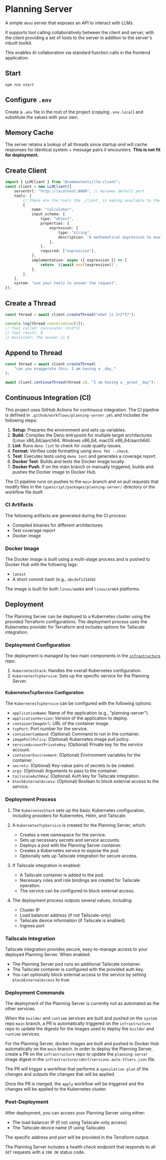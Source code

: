# Planning Server

A simple `deno` server that exposes an API to interact with LLMs.

It supports tool calling collaboratively between the client and server, with the client providing a set of tools to the server in addition to the server's inbuilt toolkit.

This enables AI collaboration via standard function calls in the frontend application.

## Start

`npm run start`

## Configure `.env`

Create a `.env` file in the root of the project (copying `.env.local`) and substitute the values with your own.

## Memory Cache

The server retains a lookup of all threads since startup _and_ will cache responses for identical system + message pairs it encounters. **This is not fit for deployment.**

## Create Client

```ts
import { LLMClient } from "@commontools/llm-client";
const client = new LLMClient({
	serverUrl: "http://localhost:8000", // Assumes default port
	tools: [
		// These are the tools the _client_ is making available to the server
		{
			name: "calculator",
			input_schema: {
				type: "object",
				properties: {
					expression: {
						type: "string",
						description: "A mathematical expression to evaluate",
					},
				},
				required: ["expression"],
			},
			implementation: async ({ expression }) => {
				return `${await eval(expression)}`;
			},
		},
	],
	system: "use your tools to answer the request",
});
```

## Create a Thread

```ts
const thread = await client.createThread("what is 2+2*3?");

console.log(thread.conversation[1]);
// Tool called: calculator (2+2*3)
// Tool result: 8
// Assistant: The answer is 8
```

## Append to Thread

```ts
const thread = await client.createThread(
	"can you exaggerate this: I am having a _day_"
);

await client.continueThread(thread.id, "I am having a _great_ day");
```

## Continuous Integration (CI)

This project uses GitHub Actions for continuous integration. The CI pipeline is defined in `.github/workflows/planning-server.yml` and includes the following steps:

1. **Setup**: Prepares the environment and sets up variables.
2. **Build**: Compiles the Deno entrypoint for multiple target architectures (Linux x86_64/aarch64, Windows x86_64, macOS x86_64/aarch64).
3. **Lint**: Runs `deno lint` to check for code quality issues.
4. **Format**: Verifies code formatting using `deno fmt --check`.
5. **Test**: Executes tests using `deno test` and generates a coverage report.
6. **Docker Test**: Builds and tests the Docker image locally.
7. **Docker Push**: If on the main branch or manually triggered, builds and pushes the Docker image to Docker Hub.

The CI pipeline runs on pushes to the `main` branch and on pull requests that modify files in the `typescript/packages/planning-server/` directory or the workflow file itself.

### CI Artifacts

The following artifacts are generated during the CI process:

- Compiled binaries for different architectures
- Test coverage report
- Docker image

### Docker Image

The Docker image is built using a multi-stage process and is pushed to Docker Hub with the following tags:

- `latest`
- A short commit hash (e.g., `abcdef123456`)

The image is built for both `linux/amd64` and `linux/arm64` platforms.

## Deployment

The Planning Server can be deployed to a Kubernetes cluster using the provided Terraform configurations. The deployment process uses the Kubernetes provider for Terraform and includes options for Tailscale integration.

### Deployment Configuration

The deployment is managed by two main components in the [`infrastructure`](https://github.com/commontoolsinc/infrastructure) repo.

1. `KubernetesStack`: Handles the overall Kubernetes configuration.
2. `KubernetesTcpService`: Sets up the specific service for the Planning Server.

#### KubernetesTcpService Configuration

The `KubernetesTcpService` can be configured with the following options:

- `applicationName`: Name of the application (e.g., "planning-server").
- `applicationVersion`: Version of the application to deploy.
- `containerImageUrl`: URL of the container image.
- `tcpPort`: Port number for the service.
- `containerCommand`: (Optional) Command to run in the container.
- `imagePullPolicy`: (Optional) Kubernetes image pull policy.
- `serviceAccountPrivateKey`: (Optional) Private key for the service account.
- `containerEnvironment`: (Optional) Environment variables for the container.
- `secrets`: (Optional) Key-value pairs of secrets to be created.
- `args`: (Optional) Arguments to pass to the container.
- `tailscaleAuthKey`: (Optional) Auth key for Tailscale integration.
- `blockExternalAccess`: (Optional) Boolean to block external access to the service.

### Deployment Process

1. The `KubernetesStack` sets up the basic Kubernetes configuration, including providers for Kubernetes, Helm, and Tailscale.

2. A `KubernetesTcpService` is created for the Planning Server, which:

   - Creates a new namespace for the service.
   - Sets up necessary secrets and service accounts.
   - Deploys a pod with the Planning Server container.
   - Creates a Kubernetes service to expose the pod.
   - Optionally sets up Tailscale integration for secure access.

3. If Tailscale integration is enabled:

   - A Tailscale container is added to the pod.
   - Necessary roles and role bindings are created for Tailscale operation.
   - The service can be configured to block external access.

4. The deployment process outputs several values, including:
   - Cluster IP
   - Load balancer address (if not Tailscale-only)
   - Tailscale device information (if Tailscale is enabled)
   - Ingress port

### Tailscale Integration

Tailscale integration provides secure, easy-to-manage access to your deployed Planning Server. When enabled:

- The Planning Server pod runs an additional Tailscale container.
- The Tailscale container is configured with the provided auth key.
- You can optionally block external access to the service by setting `blockExternalAccess` to true.

### Deployment Commands

The deployment of the Planning Server is currently not as automated as the other services.

When the `builder` and `runtime` services are built and pushed on the `system` repo `main` branch, a PR is automatically triggered on the `infrastructure` repo to update the digests for the images used to deploy the `builder` and `runtime` services.

For the Planning Server, docker images are built and pushed to Docker Hub automatically on the `main` branch.
In order to deploy the Planning Server, create a PR on the `infrastructure` repo to update the `planning-server` image digest in the `infrastructure/cdktf/versions.auto.tfvars.json` file.

The PR will trigger a workflow that performs a `speculative plan` of the changes and outputs the changes that will be applied.

Once the PR is merged, the `apply` workflow will be triggered and the changes will be applied to the Kubernetes cluster.

### Post-Deployment

After deployment, you can access your Planning Server using either:

- The load balancer IP (if not using Tailscale-only access)
- The Tailscale device name (if using Tailscale)

The specific address and port will be provided in the Terraform output.

The Planning Server includes a health check endpoint that responds to all `GET` requests with a `200 OK` status code.

